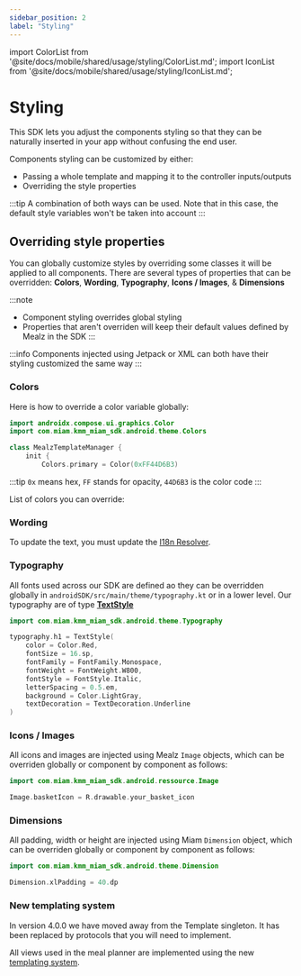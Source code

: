 ```yaml
---
sidebar_position: 2
label: "Styling"
---
```


import ColorList from '@site/docs/mobile/shared/usage/styling/ColorList.md';
import IconList from '@site/docs/mobile/shared/usage/styling/IconList.md';

# Styling

This SDK lets you adjust the components styling so that they can be naturally inserted in your app without confusing the end user.

Components styling can be customized by either:
- Passing a whole template and mapping it to the controller inputs/outputs
- Overriding the style properties

:::tip
A combination of both ways can be used. Note that in this case, the default style variables won't be taken into account
:::

## Overriding style properties

You can globally customize styles by overriding some classes it will be applied to all components.
There are several types of properties that can be overridden:
**Colors**,
**Wording**,
**Typography**,
**Icons / Images**, &
**Dimensions**

:::note
- Component styling overrides global styling
- Properties that aren't overriden  will keep their default values
  defined by Mealz in the SDK
:::

:::info
Components injected using Jetpack or XML can both have their styling customized the same way
:::

### Colors

Here is how to override a color variable globally:

```kotlin
import androidx.compose.ui.graphics.Color
import com.miam.kmm_miam_sdk.android.theme.Colors

class MealzTemplateManager {
    init {
        Colors.primary = Color(0xFF44D6B3)
``` 

:::tip
 `0x` means hex, `FF` stands for opacity, `44D6B3` is the color code
:::

List of colors you can override:
<ColorList />

### Wording

To update the text, you must update the [I18n Resolver](../advanced/i18n.md).

### Typography

All fonts used across our SDK are defined ao they can be overridden globally
in `androidSDK/src/main/theme/typography.kt` or in a lower level.
Our typography are of type <a target='https://www.jetpackcompose.net/textstyle-in-jetpack-compose' href='https://www.jetpackcompose.net/textstyle-in-jetpack-compose'> **TextStyle** </a> 

```kotlin
import com.miam.kmm_miam_sdk.android.theme.Typography

typography.h1 = TextStyle(
    color = Color.Red,
    fontSize = 16.sp,
    fontFamily = FontFamily.Monospace,
    fontWeight = FontWeight.W800,
    fontStyle = FontStyle.Italic,
    letterSpacing = 0.5.em,
    background = Color.LightGray,
    textDecoration = TextDecoration.Underline
)
```

### Icons / Images

All icons and images are injected using Mealz `Image` objects, which can be overriden globally or
component by component as follows:

```kotlin
import com.miam.kmm_miam_sdk.android.ressource.Image

Image.basketIcon = R.drawable.your_basket_icon
```

<IconList />

### Dimensions

All padding, width or height are injected using Miam `Dimension` object, which can be overriden
globally or component by component as follows:

```kotlin
import com.miam.kmm_miam_sdk.android.theme.Dimension

Dimension.xlPadding = 40.dp
```

### New templating system

In version 4.0.0 we have moved away from the Template singleton.
It has been replaced by protocols that you will need to implement.

All views used in the meal planner are implemented using the new [templating system](/docs/android/usage/ui-customization).